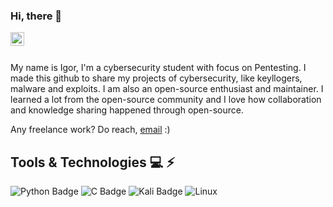### Hi, there 🖖
<a href="https://www.linkedin.com/in/vicente-igor/">
  <img align="left" alt="Igor's LinkedIN" width="22px" src="https://raw.githubusercontent.com/peterthehan/peterthehan/master/assets/linkedin.svg" />
</a>
</br><br>

My name is Igor, I'm a cybersecurity student with focus on Pentesting. I made this github to share my projects of cybersecurity, like keyllogers, malware and exploits. 
I am also an open-source enthusiast and maintainer. I learned a lot from the open-source community and I love how collaboration and knowledge sharing happened through open-source.


Any freelance work? Do reach, [email](mailto:vicente.igor2@gmail.com) :)

## Tools & Technologies 💻 ⚡
![Python Badge](https://img.shields.io/badge/Python-FFD43B?style=for-the-badge&logo=python&logoColor=darkgreen) ![C Badge](https://img.shields.io/badge/C-00599C?style=for-the-badge&logo=c&logoColor=white) ![Kali Badge](https://img.shields.io/badge/Kali_Linux-557C94?style=for-the-badge&logo=kali-linux&logoColor=white) ![Linux](https://img.shields.io/badge/Linux-FCC624?style=for-the-badge&logo=linux&logoColor=black)



